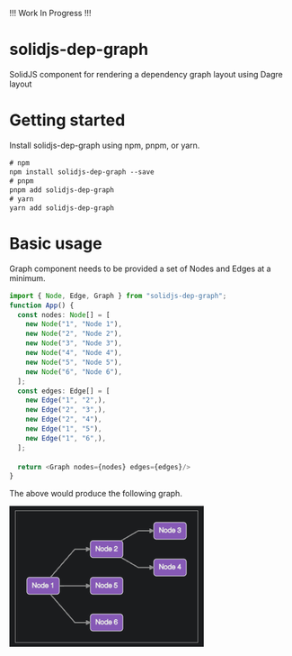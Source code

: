 !!! Work In Progress !!!

# solidjs-dep-graph

SolidJS component for rendering a dependency graph layout using Dagre layout

# Getting started

Install solidjs-dep-graph using npm, pnpm, or yarn.

```
# npm
npm install solidjs-dep-graph --save
# pnpm
pnpm add solidjs-dep-graph
# yarn
yarn add solidjs-dep-graph
```

# Basic usage

Graph component needs to be provided a set of Nodes and Edges at a minimum.

```typescript
import { Node, Edge, Graph } from "solidjs-dep-graph";
function App() {
  const nodes: Node[] = [
    new Node("1", "Node 1"),
    new Node("2", "Node 2"),
    new Node("3", "Node 3"),
    new Node("4", "Node 4"),
    new Node("5", "Node 5"),
    new Node("6", "Node 6"),
  ];
  const edges: Edge[] = [
    new Edge("1", "2",),
    new Edge("2", "3",),
    new Edge("2", "4"),
    new Edge("1", "5"),
    new Edge("1", "6",),
  ];

  return <Graph nodes={nodes} edges={edges}/>
}
```
The above would produce the following graph.

![Basic Example Image](./docs/img/basic_example.png)
